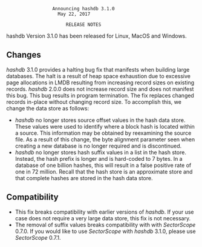                      Announcing hashdb 3.1.0
                       May 22, 2017

                          RELEASE NOTES

hashdb Version 3.1.0 has been released for Linux, MacOS and Windows.

## Changes
*hashdb* 3.1.0 provides a halting bug fix that manifests when building large databases. The halt is a result of heap space exhaustion due to excessive page allocations in LMDB resulting from increasing record sizes on existing records. *hashdb* 2.0.0 does not increase record size and does not manifest this bug. This bug results in program termination. The fix replaces changed records in-place without changing record size.  To accomplish this, we change the data store as follows:

* *hashdb* no longer stores source offset values in the hash data store.  These values were used to identify where a block hash is located within a source.  This information may be obtained by reexamining the source file.  As a result of this change, the byte alignment parameter seen when creating a new database is no longer required and is discontinued.
* *hashdb* no longer stores hash suffix values in a list in the hash store.  Instead, the hash prefix is longer and is hard-coded to 7 bytes.  In a database of one billion hashes, this will result in a false positive rate of one in 72 million.  Recall that the hash store is an approximate store and that complete hashes are stored in the hash data store.

## Compatibility
* This fix breaks compatibility with earlier versions of *hashdb*.  If your use case does not require a very large data store, this fix is not necessary.
* The removal of suffix values breaks compatibility with with *SectorScope* 0.7.0.  If you would like to use *SectorScope* with *hashdb* 3.1.0, please use *SectorScope* 0.7.1.
